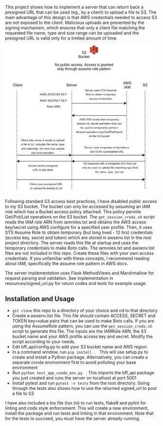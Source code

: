 This project shows how to implement a server that can return back a presigned URL that can be used (eg., by a client) to upload a file to S3. The main advantage of this design is that AWS credentials needed to access S3 are not exposed to the client. Malicious uploads are prevented by the signing mechanism, which ensures that only a client file matching the requested file name, type and size range can be uploaded and the presigned URL is valid only for a limited amount of time. 

![sequence diagram](images/presigned_url_seq_diag.png)

Following standard S3 access best practices, I have disabled public access to my S3 bucket. The bucket can only be accessed by assuming an IAM role which has a Bucket access policy attached. This policy permits Get/Put/List operations on the S3 bucket. The ```get_session_creds.sh``` script reads the IAM role ARN from iamroles.txt and obtains the AWS access key/secret using AWS configure for a specified user profile. Then, it uses STS Assume Role to obtain temporary (but long lived - 12 hrs) credentials (access key, secret and token) which are stored in awsenv.list in the root project directory. The server reads this file at startup and uses the temporary credentials to make Boto calls. The iamroles.txt and awsenv.list files are not included in this repo. Create these files with your own access credentials. If you unfamiliar with these concepts, I recommend reading about IAM, specifically the assume role pattern in AWS docs. 

The server implementation uses Flask MethodViews and Marshmallow for request parsing and validation. See implementation in resources/signed_url.py for return codes and tests for example usage.

## Installation and Usage
- ```git clone``` this repo to a directory of your choice and cd to that directory
- Create a awsenv.list file. This file should contain ACCESS, SECRET and TOKEN key=value pairs that can be used to make Boto calls. If you are using the AssumeRole pattern, you can use the ```get_session_creds.sh``` script to generate this file. The inputs are the IAMRole ARN, the S3 bucket name and your AWS profile access key and secret. Modify the script according to your needs. 
- Edit bff_api/config.py to add your S3 bucket name and AWS region
- In a command window, run ```pip install . ``` This will use setup.py to create and install a Python package. Alternatively, you can create a separate conda environment first to avoid polluting your base environment
- Run ```python test_app_conda_env.py ``` . This imports the bff_api package you just created and runs the server on localhost at port 5001
- Install pytest and run ```pytest -v tests``` from the root directory. Going through the tests also shows how to use the returned signed_url to post a file to S3

I have also included a tox file (tox.ini) to run tests, flake8 and pylint for linting and code style enforcement. This will create a new environment, install the package and run tests and linting in that environment. Note that for the tests to succeed, you must have the server already running. 

